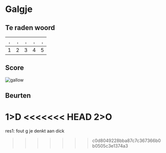 # Galgje

## Te raden woord

|.|.|.|.|.|
|-|-|-|-|-|
|1|2|3|4|5|

## Score
![gallow](./images/2.png)

## Beurten
1>D
<<<<<<< HEAD
2>O
=======
res1: fout g je denkt aan dick
>>>>>>> c0d8049228bba87c7c367366b0b0505c3e1374a3
